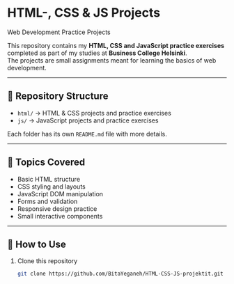 # HTML-, CSS & JS Projects  
Web Development Practice Projects  

This repository contains my **HTML, CSS and JavaScript practice exercises** completed as part of my studies at **Business College Helsinki**.  
The projects are small assignments meant for learning the basics of web development.

---

## 📂 Repository Structure

- `html/` → HTML & CSS projects and practice exercises  
- `js/` → JavaScript projects and practice exercises  

Each folder has its own `README.md` file with more details.

---

## 📑 Topics Covered

- Basic HTML structure  
- CSS styling and layouts  
- JavaScript DOM manipulation  
- Forms and validation  
- Responsive design practice  
- Small interactive components  

---

## 🚀 How to Use  

1. Clone this repository  
   ```bash
   git clone https://github.com/BitaYeganeh/HTML-CSS-JS-projektit.git

  

